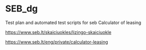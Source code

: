 # SEB_dg

Test plan and automated test scripts for seb Calculator of leasing

https://www.seb.lt/skaiciuokles/lizingo-skaiciuokle

https://www.seb.lt/eng/private/calculator-leasing
